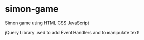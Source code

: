 # simon-game
Simon game using HTML CSS JavaScript

jQuery Library used to add Event Handlers and to manipulate text!
